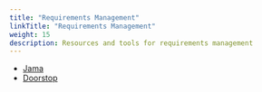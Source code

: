 ```yaml
---
title: "Requirements Management"
linkTitle: "Requirements Management"
weight: 15
description: Resources and tools for requirements management
---
```


* [Jama](https://www.jamasoftware.com/)
* [Doorstop](https://doorstop.readthedocs.io/en/latest/)
